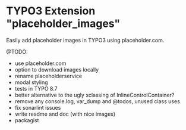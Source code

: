 # TYPO3 Extension "placeholder_images"
Easily add placeholder images in TYPO3 using placeholder.com.

@TODO:
- use placeholder.com
- option to download images locally
- rename placeholderservice
- modal styling
- tests in TYPO 8.7
- better alternative to the ugly xclassing of InlineControlContainer?
- remove any console.log, var_dump and @todos, unused class uses
- fix sonarlint issues 
- write readme and doc (with nice images)
- packagist